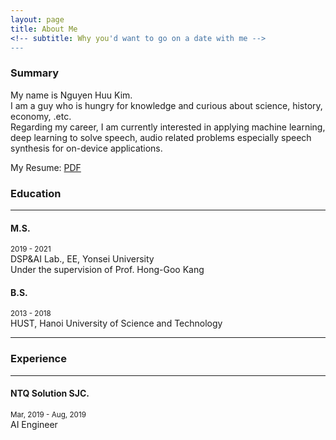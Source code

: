 ```yaml
---
layout: page
title: About Me
<!-- subtitle: Why you'd want to go on a date with me -->
---
```


### Summary
My name is Nguyen Huu Kim.<br>
I am a guy who is hungry for knowledge and curious about science, history, economy, .etc. <br>
Regarding my career, I am currently interested in applying machine learning, deep learning to solve speech, audio related problems especially speech synthesis for on-device applications.<br>

My Resume:  [PDF](https://huukim136.github.io/pdf/My_Resume_Kim.pdf)

### Education

***
#### M.S.
<small>2019 - 2021</small> <br>
DSP&AI Lab., EE, Yonsei University <br>
Under the supervision of Prof. Hong-Goo Kang <br>

#### B.S.
<small>2013 - 2018</small> <br>
HUST, Hanoi University of Science and Technology <br>

***

### Experience
***
#### NTQ Solution SJC.
<small>Mar, 2019 - Aug, 2019</small> <br>
AI Engineer<br>